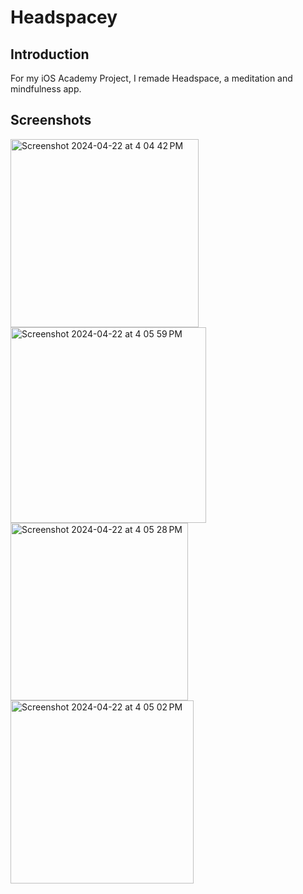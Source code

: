 # Headspacey

## Introduction
For my iOS Academy Project, I remade Headspace, a meditation and mindfulness app.

## Screenshots
<img width="301" alt="Screenshot 2024-04-22 at 4 04 42 PM" src="https://github.com/shriya-manchi/Headspacey/assets/57152809/a255dc68-ee3d-4579-a76b-f5df831213fd">
<img width="313" alt="Screenshot 2024-04-22 at 4 05 59 PM" src="https://github.com/shriya-manchi/Headspacey/assets/57152809/46a75ba9-82fd-40a8-a841-b237a430bb20">
<img width="284" alt="Screenshot 2024-04-22 at 4 05 28 PM" src="https://github.com/shriya-manchi/Headspacey/assets/57152809/ea210ca8-8c46-4587-ba53-f306f080e434">
<img width="293" alt="Screenshot 2024-04-22 at 4 05 02 PM" src="https://github.com/shriya-manchi/Headspacey/assets/57152809/95a60944-1d07-4047-b3ad-3c6cc72c8aff">

